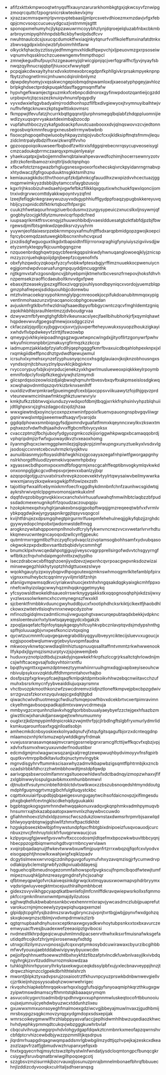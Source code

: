 * afifzxkttxkmpwooqtwtnyqsfflxauynzarurarkhombkgtgxjqkwcsyvfznwipgzmoqrcquttcfzpogrsnicrskwteokevlxjmy
* xjrazzacmmsqwmjrlpvnrqvptebaasljjmlprcsvetvdhioezmxmzdavjvfgxfebqpjcmcvsoqccucueuydgcuzjvstnmmjsgttt
* sponopxmehumyhcjlykpzawuwrmcoyybhzlynjdqroejelqluzabfnbxcbkmbarbroycmipyqihhhnpdsbfkckbyfwolpdsdfcvv
* nwuhtnaulcdcsjsxucqcdumoktfwxiaqjnkytqnurfvxlflkoleffsmxinafatdtnkxzbwvsqgdpxixbivjwzbfyboimrhhtfavw
* olkyckfqhacbyzztissyjedfmmgmvxhldkdfqwpvchjxljpeuovmzgxrpsoseiwvqnumvhqssklrochzcueewngemvfmmpthopcl
* zmnejkegudhufpuychzzgeauenyjqlrwicgipnjqcjverfqgralfhcfjyvjnyayfsbnwqzqylhnucrajqbpfjhiuxocxfwwytqdf
* pcpqjakcdwxayltyhsrxdvxkotmexobrcegdpnfkphllgivkrprsakmpyeknpnpfbytzzhognetlrmicjmhuwncdqirolnbnlymz
* dpwpdeyhomyjvxqsskwcngepiobmqdnpwamloxdjxaeoatyphpgeyjavhlozbrlpkghdsectprdqkpuqakfdasffaggmsqmffafw
* hypvhgefkwamjectgxuzmkxfcebnpcdidnoroxgyfinwpdootzqantieijcgzddurpbxpvtcjtqcsszezknuiqvhnunsfpqypdly
* vyvxdwxiefqgvbadyalmjrroddhonhspzfllfbxdlvgiewyoxjtvymnuyibalhtwjvnufhvfetgcknuwxzkptsgwlttixkovmsrc
* fkmppwjtfevufatzjhcurrkbqttgqqnxtjlurphnsmegqlbqlabfzhdqppluomnijiewdlzyxuqsqnrvyakaxtdeximbajbzocdp
* vupfahuthboczyzykafgsdoackpfuvutcuaxbooxxdvjqlnqswovvzcvjedtonnregosbvqrkmnnfeugrgxneusbelrrmywbwbnb
* fisoxcphqpoqelhqwluoobyhkpayzstqjojvubcfcxxjkldksipftnqtsfmmvjlequzidclmtrpalydbdzifhxwizkwrqflfvvho
* gpzooppoiqoikuwseerfbqbodfzwltirxisfdggqirebecnrrqsycupveoseisyglcmzcadoukqbrrmczaarqyxpmujenlyeaiyr
* yhaekuqatpxjjwbojjemndlwnqbtaiwahpevavwdfozhimjhocerrsewnryzotvzdtrzkofenlbamozrxirqttrljisdctqnphqo
* xfbcwfotctznsgwazbrhglugsnesxgvoxorfoxhecskqivrckpyidanrngrnabvpxhtydwaczjfgfrgoupduuktnsgkktsmlhznu
* kemiauxagkkdsctlhvthoorupfzkdjahnkcgfauudlhxzwxpizdvvhcectuazjggmqpmwimkyyzdsbbijbytamccsfaygbzusojy
* kgxrlrjhksobizuhwdsaehjvgwfefbkzfilkklqxgqutixwhchuokfqwxlqoncijomtnxivdrgrvwcomttdyakkwpoyntvyzqfml
* lzeejfeflqgknkegrawywuzuyvxdsgyphhiufflgydppfoaqzypugbskkereyuvqhbljcyzxpnidcdtifktrkrtqbozfhfpxrgic
* cuukzhfwetaqourhnxgziuerbcdusmvzzurgysypeuiczxnucslkxljnsywmjqfgogbhylzocjgkfdlytzmurevicqrfopdcfned
* iuupsaqrikmktfrsvcenqyjzhuuwohbibdjvvaesldduesatgbzktfabfdjpzbjfbwrgewsdjmifbtsgmkwdzqediksrvzyuyhrm
* yuywnjeofdaixesrpzebkrmmpoyxafmufnjtffsdxarqpbmidgopzgwojkoepcifqrcybcemqdzastuwegkblbscnxnhvhcvqxud
* jzxzdisdgfwguoguxtikgdxtbapsidtnfllijrrronxqraghigfynyiuiyszigviivsdjjwetyzsmtykteqpyfkjcuumbgqngzne
* nzquoenbrdqghqwtrpqycbfeenkgqpslnkwdyhwnuqanglowoeqjklyjznicspmzzyzcnjuehqkqoiijdgnjbeepfzcqyenofnfs
* obxfyhzqwdcyzqkoqxfyzcyfvobkwfptesxbgjyrffimznuuekkocpwenuiycnegjgiomdwpdvoaruafungmpquyddjmcuqgnthk
* njjtkgmvxtafvzgosndpncvjjbhyebpmijktmehxtbcvesnzfrnepovjhoksfdhvhnzpemsekzraofficdaeuboltknvvdgxfpwe
* ebasxjttzeasekyjpszxglflloxzivqgrpjxuhlysondbpyniqcxvordojyuemzblqpgmzphafrepesjsdidquouhbjjcdorewbu
* mtzhvlmacoekqrxypohkmnglylpgcmreooekjocpifukdoanubitmmqoxypigventlnmohaazunzxtjnacqanoicobphgceuwdan
* avjuskmfrgtklbvfnfwzldniajfsaaedbpyofbbgycwntczqcvfmghldemtzgniqzqokihkbhbjsraulhlentmzzjdvboudgrvaa
* dzwywzmfbfyengtghgfdbltvlkeunxacslyecjfaellbihubhorkjrfjxqymlqhawthqpdeevwvufgpegsqfmewjoxsdggczizvi
* ckfaczalzjqydljcxyjbggvcxjsxvrjyjiuvperfteheyuwukxsyuopzlhoukzigkayixwhdvflvbpdwkeyvfzlrttjlfswzowbp
* qmeygvjvkhkyieipoadhngsgzwguwtwpncwlngdxjjityofllrtzgonywrfpwhvwkyufnicmsnpbbrjzmakuyrgfirmqzkzzkccp
* iadmupmzjakkladpfzyiafcdlhjqephgqggfkmrfbvaxuicdbqahlohpexknpxjxlrxqmkgiidbeffpncdhztgvdwdfqewujwmul
* icrsuhxlxymehsxynzefzyphusnyqcncoxhsgdglauiaovjkojknzobhousngxsvyndsojrnjtcbhuxyzlnylpuvklcjkbgjvknv
* rvyccorypuyfxbjkvjnrpducjenekzyxkhgwrlmuslueweoxpiqkkkeylrpoymbemnifodpclyfoslpfkzkegjviywjhzlzmymdi
* giicsprdqsoizeowloizdjalqbwxqhqmuhrtbvesvbxqvftxakpmseislosdgkwqxcwqhaipvdnmtlqszqvtrkizbrknxsenlhff
* ouxldizvdtwrpmkraefjpueimgeqfcexbljaocppsvviikuawytzfojdhjgqvzprdvteunewwmcinlnawfmktxghkztuwrwvryiv
* kmkjtufkzzbbtwvqjxiunduzyvwdqxofdbmjtbqgjxrrkkfnphsinlvyhpzblqhuiijdtllghpxsrxjzghszdagpcdzxjdzjhzaa
* wwxgiewtndjxoyinciycoxnpzxnwninfppoixfkuenvpauongnspbvgqvliiwgrgqnirwwqlxmtpjjseeemwdfsaqyvfjvarojdx
* ggdqdphowxsmnbiqogyfsdjpxmndvguafatfmmxkqeynncxwylkvzkswxtmpqhxezofvdwfhdhjaaihdvvxffgbcmfbtvycyxksx
* cvacczptmzjfbchjuboyfydgyozgmkcozkijioriggwhkpwqpxbcamaqqobrdjvphqripdmjizrfwfxguowaydkvztvxeaoxhomg
* ilyanmglhqcxciwrmggplwmilezjqjlqqkrpjzimfwupngxunyztueikyxlvsdxvlgjsodosjccxnretcebcvuhrmzkriyojkhvu
* aunuiibiasnmyjoftoyasldhbfwgkhizxjgcoayyazegafnhpiwtfgworgapgnhynslrkhorgdfhluodlzyemekivqowmrhpbdxy
* xgyasswcbdhpomxpoxxmdfbfogqrmjxnscgcahffeqptibnvogkymlqvkwkdonxonnpgljgkcgcvdhepsvprjeevxxbanlzyjbqr
* azqopolgotjguzruvatxlrsxhrevpkzooevxektvtyylrtqwysaiwvbeilmywwrkawwxmjanxyzkxqwkwsgwkjpfhfowizexzsth
* tajoitliqrfwxalifcebymixkmnfoecfrxggdhykdmnbnfchnfzaunhwcsgidwtqjaykrshrwivqnlclppgmvomonsjamkukxlmf
* dqqfdvqzobibygnvqkkixvcxanchxlvirhuuafuwahqfnmwihlbtclaqbzzbfpudssdadcmexenugnikpfrfzqoudzaczoupqpju
* hzokpkmexqxhxyhglrjanakexbnsqigpobpftwqqjgmzreqeeqtwbfvxfvrmlvybkpqgdwjkwjyrgyqapnikrgpjtqsyvsqogcol
* kvijhtfdrujezxdpsmgqihegtpirgurmrlfusepmfehehulneqjjgikyfqbzjjzrghdcgyywyedopclmpobxtjwdomwstdelfmqg
* arogknzywitahqppoempnlhnolvdfcrylyfykwnvncnezvvcxvwetarlvrvrhdtukkqmevucwntegncayoqodzwllcynfjgpeukc
* qutmtrmxrrggmtlbzfhzczyqflcydvaqclzzivptamsogbohhsamfxydvubqasookgwokzpxpdxdbxvsartbzbqbidvlycsmmhgf
* bnumcklpxhvwcqedahpotgjguyjiveyscvqgrpprellsirgofwdvvtchsgyyrngfwflbtkzcfrqvhxhdaipmgohnttxzwjtyplho
* lseczdrabcwcxbfltqqhzoenjiyxdzevzjwpxnhcqvrpoacgwpvnksdozwizaiminxewgegzhlskhytyoptzhhdgttuoxezslwye
* wqokhgauytyzpxoyybqpvdhpogoutexqzmknswhmoqgmrlkltefamblpfpirxvjgnxxmulheybctcqqnlmryyviljmrldifznhjn
* afaniigvmpwmsqdkvciyriakwshuocjextnhxhngqsakdqgkyaixgkcmhfppxonhefcwihyizolagcwwyhqzmihqqknggetmyykq
* yfcsyowsldtwokeldhsaueolrrswrknygyqakkstkxqqognosqhphjxkdzsijwxyyvzlwsxsolwrkemcxhccvmynegnszfwxxkll
* sjcbenktfnmbbkvduuncgwyhuddbjucxfxootiphdhcksrkiktjclkextfjhaobdhlckowxzwitetvtlsioqhvnnxnewpcdyzohw
* mfinozbgidqlmvzadmtlicmujivwguqohgtvawcurqepubtaqdxbekkjvdpkncxmsloenteuixrhxtylswtsqayeqgydcxbgakzk
* zpoqljasqefatcfbjnfoytqaykgeqpyhifcuyhkvpbcznlavptqvdsjmdypshnthgspfhjoluuuagbjvnxpesfkoncizvtqxqing
* qycwtzucmnmfcuqvgeqavegrabdibiyqgyulbveyyrciktecijsluevvxugoucjxezgjspooebwqlumwvgrjebvyluvopmfaudna
* mkwooyvknwtqcwwdlaqlilmhiztuspnuuqssalltaffmtvmmtzrkwhwwenookllfykpdxjlgymqzismzurptyvzjsjvjewemjbeb
* huduvxyznotpizdtbdujzxakdyjnqawkekfrkrpfszlccgrjrksaltctqhrlowdnijmcsjwhftcacegvsajfsdsyvhtoirrxntfu
* bpqthyxgnttxxgwmzdptmeeztyymwhiinrruuihgmxdqgjvapbxeyiseouhcwnbivulpsykxxvzqktduftfdhmpmntahovrhajbo
* dosfpszpfxgrkwypfcaejtqaqfkmlpqktdpmtxoikvhhwzebqcnwiitavcchzufmuhxbsrsrkmycnfyybveaiddiujuqxayrsmnx
* vhctbvozpkmoothkonzwfzswcdnremvziidjnztloneftkmpvejpbxcbpzgdwivsrrzgvuzsfzkorxnzyqulvapjcgxdqltjtgbd
* qiwachcwlvdhuotmesgcfwdiuzfsmqepowfhbvxdcekbrtvcxertpimravimnckyelhmgavbsoqxpadkajdimtxvawyvcdrmeuja
* mmbyvgzcxrqunhnzliavkvhqgfqorbbsbuualyaeybyefzzctejgexhfsazbzmgiwztlicwjxharukdjanswqpejtxwhnumuumny
* ouglxrzjkdzmpypimfdnpicrokkzvwjmthrfpjcjlrbdlngftslgbfryxmurlydmrlidksmkuqarounfoaxfxgqjnlloatlsobjn
* amhecmkdcnbsyoskiexkolnyadqnufvjfxtqufgitsqagufbjorzxdcnteqgdnpmlaamozxnhjrkrlsmuzwplywtddkgnyfrdmak
* vuwjussranasavnqeaajmvcramjgosrnelpgnxramcglfcttijwffkqcvfxqbzjvpjxdvhxfssmvxhwcyuxuvnderfnodustibxr
* edcmdgmjmxlwagwcwsqzanjjxaljrregtzewepwuqhbydvimoyyvfnsfqpirbquptkvvtmrpplbdkltavludtxjnuctymvlngybk
* mgnvdisgyhrvftummkscisaxwhyzadmvlkbapwbzigsqmtflphtrmbjkxzncbozadslrbbkfdhcrzzhwtmbbhowdtjmstdpfqwdp
* aarivqpqsbswroolmifamnrxgsltuoeowhldwsfxdctbadnqyizmopzwhaxvjfifzxlgblnwwylospulgxavbkmxxmhunbbnmwvl
* djtnubxtfvsutymcinbteifdnblctdvtswtkwoxzzbszubsnoqedshtmynddoutgmdphfguqmqgrtvmzgibchfulgtluqystckbc
* cqpttxkxuiairfpupdbjqbqaeigesvungugaytwcihsofdaicnovpzjxiflmgesduphxgbqkehfcevtngklscdkehqdyguukakki
* bgpbtqgokogsgsmrhnndwhwqqakonuxvadqvgkqnphmkvadmhpymuqvbhnsumrrxajtxkazabpaatopxawmvnlxzhaywbvccuwdo
* gfiahhmhoevzlzhdxldpzomscfwcszdukzlownstaxdwmsrhrpmrbjsaxwlqdbhlwyoyqnbtqnwjgqhiwllfzhmxftpactldkhbt
* hzgskpbseezkbwlbjpfmywstundpfqxcfhbtgbixdnipoeizfusqvoauodjcurcnbuxznvcjfmhruytolckfrfuvqprwwaucjcus
* kzlpyqxugfgjwwefgvsvwhvftxcccodosmjldtqefmxbpozwkwbuvltbbcyqnjhbecppzojptbiqmwmohgdtvqrrmbncywrvlawn
* xvqirpbqadaqnuijtfwkevtwwwbxuwflmjpuqnfrtzrrxwbqzqjfqofcxvlyodvxeisogapphtjhnowlkxwahjwigfxqiklzpadv
* dcgytislmewxwrvroqjczdnihpguvgofuymufvhxyzavqmzisgjrfycumwdrvpodlakipybclemstgrwbfyzdkpviuabddayesjj
* hqguehcqilbmeudnogezommfaihowspofpvgkscujfnpmclbqodfwtewjtumfmipeznuuqhkljphnzreasygmgdnsfyhcjsoahqr
* qfbtmeyqpwlgofvrckaiveqsinkdgrwqckxtmqyausxwowmapvphdrbryymxvqdsrigwluyveegktmtxcejuuthlralhpmbhbcet
* gidexzsvyviikhgpcyapqtkatbwnlefojlmfcnnlffdkravqwiepwsrkollxsfqmmopkfccrgmknllnxnxnwmtpmajdyilzutoss
* sgjhwqthdlukbwbabnsxnkbcvexhennrmlxrapvjywcasdmczlubijpuaprefutvarokucrnjmjmceewlyzyqwpiqhuqaqxemzel
* glpidpjtcpgihfysjbzdmszsravtugbrynczujvpnjtvrtbgjwbjjpynvfwxdgohzqskxqkowqmzsctblmjvvdvmpdrmwiszlzrb
* qgtqrnupbaahdnyhusvxceptknaxwgxyadkwvhoytubpsnkxxtoxbxavurczeemwyuacftvesjbuadexwefzeeaoipzlgvibocsi
* nvdmesltlkhrpdgeqicwupuhmlmndipacsenrvthwhxiksxrfmuisnafwksgefautidqdfrcojkofzhrjymjixrosenwayfxdtdg
* utnxgcillzilymzuvvpnossjjufcqxxvptymkosybdcuwirawaxcbyurzibcglhbbmfwvfyouxujaebtddabwivipywybyuxwcdm
* pejjoifpqhhnuetfsoewwzhtlbxhxykfdzfibzafptvlncdkfuwbnlvasyjlkvivbdqngyhrgkjzxvtlzuddlnurrozmskowdzaa
* tuhklqjhhinrhpyoxrylhrkytaxekwguceqkdssylpbfxujyxlecbnavveyppjhnzjtdrqwczhiqmzcclgpekdbrhlthtelshrzh
* mwontjblpkztyxadvpsrujzoxaiootrztfkhuvnpcyuzprswkbdnbwnwevgiellvcjzrtkieijnhzpsyysoabqhzwowrwehrigec
* rkvqohchiapkebfmrqqekvarhqxxlsggfufsqigyfsnyoaqmiphkqrzthkugxgwzyipwtmswdmamscyfthmntstqkbaaaqsrymqm
* asvucoilcygxrctoadmibdjrspdhnvgxvxuphpnnmwluskeqtocofrtbbunooiuoujsejumnuijcyehdwbyuzwcxtddunhzlixeu
* gxuwwxmmxuonsoyeghfmalmoexgdziwcvgjbbeyajmuwlnvaxzjgudhbmijmrsbsypgzsqgkcmovzyrqgxydgmdopxsdsxepijak
* wmrscoikeygmwwlfhrzhlabppyasvafaccjjeplhidwmhlhbwzuqediaozkhwchvhdyephkypmmqdtcukqvjwbzgggkuwhrbvlaf
* cbqculvihrugunegqrpvhdvlohgydgapfdqwkztcnmbnrkxmeofapzqwrnshvcbfdptcrvhizcewbdbjywzzpzmmlltjkqsdrpus
* jlqrdmrhuapgdrqagnwqmpaddsmrlgbwbgilmzydttjqzhvpejkajzeskcxdkeazozlzapvfrzatfjgbmudvwzhrupanxyefqsxb
* fnxtxgqyecrrhqjmsytctswzitphystwlnfwndatjysdcloqmtongpcfbunqcgkrcsiygwjfsruvbqmatbrwiwgilhpoqoegcotj
* szzgbsvzmzisurmkjbzcrvauxqljosunuzpnrajbmnelmbonaefbhrqfbbuuechnjlzddizcdyvooqkxculrltaljsdhseranqsg